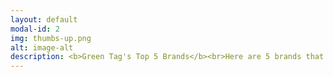 ```yaml
---
layout: default
modal-id: 2
img: thumbs-up.png
alt: image-alt
description: <b>Green Tag's Top 5 Brands</b><br>Here are 5 brands that are highly rated by Green Tag's algorithm! They all place workers at the forefront of their decisions, do thier best to minimize damage to the environment, and are transparent in their company policies. <br><br><span style="color:green">1. Reebok<br>2. Patagonia<br>3. Adidas<br>4. Marks & Spencer<br>5. Calvin Klein</span><br><br><b>Green Tag's Top 5 AVOIDs</b><br>We encourage you to AVOID the following 5 brands. They treat workers poorly, are using unsustainable fabrics, and do not provide much information on thier policies.<br><br><span style="color:red">1. Forever21<br>2. Kate Spade<br>3. BooHoo<br>4. Fashion Nova<br>5. Pretty Little Thing</span>
---
```

